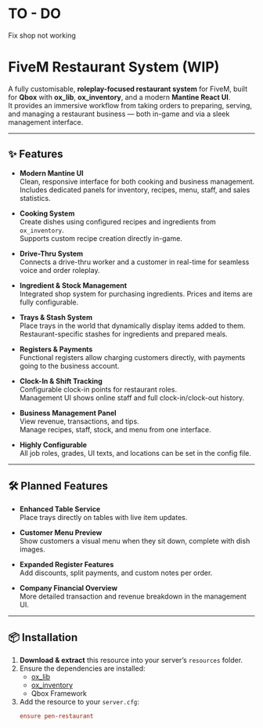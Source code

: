 # TO - DO

Fix shop not working

# FiveM Restaurant System (WIP)

A fully customisable, **roleplay-focused restaurant system** for FiveM, built for **Qbox** with **ox_lib**, **ox_inventory**, and a modern **Mantine React UI**.  
It provides an immersive workflow from taking orders to preparing, serving, and managing a restaurant business — both in-game and via a sleek management interface.

---

## ✨ Features

- **Modern Mantine UI**  
  Clean, responsive interface for both cooking and business management.  
  Includes dedicated panels for inventory, recipes, menu, staff, and sales statistics.

- **Cooking System**  
  Create dishes using configured recipes and ingredients from `ox_inventory`.  
  Supports custom recipe creation directly in-game.

- **Drive-Thru System**  
  Connects a drive-thru worker and a customer in real-time for seamless voice and order roleplay.

- **Ingredient & Stock Management**  
  Integrated shop system for purchasing ingredients. Prices and items are fully configurable.

- **Trays & Stash System**  
  Place trays in the world that dynamically display items added to them.  
  Restaurant-specific stashes for ingredients and prepared meals.

- **Registers & Payments**  
  Functional registers allow charging customers directly, with payments going to the business account.

- **Clock-In & Shift Tracking**  
  Configurable clock-in points for restaurant roles.  
  Management UI shows online staff and full clock-in/clock-out history.

- **Business Management Panel**  
  View revenue, transactions, and tips.  
  Manage recipes, staff, stock, and menu from one interface.

- **Highly Configurable**  
  All job roles, grades, UI texts, and locations can be set in the config file.

---

## 🛠 Planned Features

- **Enhanced Table Service**  
  Place trays directly on tables with live item updates.

- **Customer Menu Preview**  
  Show customers a visual menu when they sit down, complete with dish images.

- **Expanded Register Features**  
  Add discounts, split payments, and custom notes per order.

- **Company Financial Overview**  
  More detailed transaction and revenue breakdown in the management UI.

---

## 📦 Installation

1. **Download & extract** this resource into your server’s `resources` folder.  
2. Ensure the dependencies are installed:
   - [ox_lib](https://github.com/overextended/ox_lib)
   - [ox_inventory](https://github.com/overextended/ox_inventory)
   - Qbox Framework
3. Add the resource to your `server.cfg`:
   ```cfg
   ensure pen-restaurant

